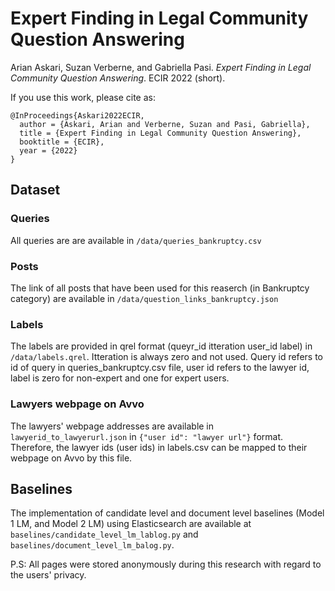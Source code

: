 # Expert Finding in Legal Community Question Answering
Arian Askari, Suzan Verberne, and Gabriella Pasi. *Expert Finding in Legal Community Question Answering*. ECIR 2022 (short).

If you use this work, please cite as:

```
@InProceedings{Askari2022ECIR,
  author = {Askari, Arian and Verberne, Suzan and Pasi, Gabriella},
  title = {Expert Finding in Legal Community Question Answering},
  booktitle = {ECIR},
  year = {2022}
}
```
## Dataset

### Queries
All queries are are available in `/data/queries_bankruptcy.csv`

### Posts
The link of all posts that have been used for this reaserch (in Bankruptcy category) are available in `/data/question_links_bankruptcy.json`

### Labels
The labels are provided in qrel format (queyr_id itteration user_id label) in `/data/labels.qrel`. Itteration is always zero and not used. Query id refers to id of query in queries_bankruptcy.csv file, user id refers to the lawyer id, label is zero for non-expert and one for expert users.

### Lawyers webpage on Avvo
The lawyers' webpage addresses are available in `lawyerid_to_lawyerurl.json` in `{"user id": "lawyer url"}` format. Therefore, the lawyer ids (user ids) in labels.csv can be mapped to their webpage on Avvo by this file.

## Baselines
The implementation of candidate level and document level baselines (Model 1 LM, and Model 2 LM) using Elasticsearch are available at `baselines/candidate_level_lm_lablog.py` and `baselines/document_level_lm_balog.py`.


P.S: All pages were stored anonymously during this research with regard to the users' privacy.
